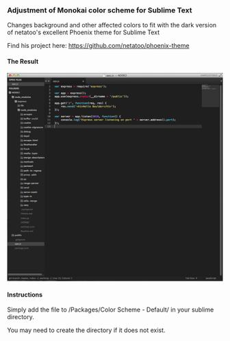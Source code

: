 ### Adjustment of Monokai color scheme for Sublime Text

Changes background and other affected colors to fit with the dark version of netatoo's excellent Phoenix theme for Sublime Text

Find his project here: https://github.com/netatoo/phoenix-theme

#### The Result
![Monokai color scheme for Phoenix theme](/scheme.png)

#### Instructions
Simply add the file to /Packages/Color Scheme - Default/ in your sublime directory.

You may need to create the directory if it does not exist.